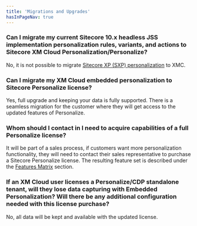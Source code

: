 ```yaml
---
title: 'Migrations and Upgrades'
hasInPageNav: true
---
```


### Can I migrate my current Sitecore 10.x headless JSS implementation personalization rules, variants, and actions to Sitecore XM Cloud Personalization/Personalize?

No, it is not possible to migrate [Sitecore XP (SXP) personalization](https://doc.sitecore.com/xp/en/users/102/sitecore-experience-platform/personalization.html) to XMC.

### Can I migrate my XM Cloud embedded personalization to Sitecore Personalize license?

Yes, full upgrade and keeping your data is fully supported. There is a seamless migration for the customer where they will get access to the updated features of Personalize.

### Whom should I contact in I need to acquire capabilities of a full Personalize license?

It will be part of a sales process, if customers want more personalization functionality, they will need to contact their sales representative to purchase a Sitecore Personalize license. The resulting feature set is described under the [Features Matrix](/learn/faq/xm-cloud-embedded-personalization/feature-matrix#what-is-the-differences-between-using-xm-cloud-embedded-personalization-inside-pages-and-having-a-license-for-sitecore-personalize-integrated-with-my-website) section.

### If an XM Cloud user licenses a Personalize/CDP standalone tenant, will they lose data capturing with Embedded Personalization? Will there be any additional configuration needed with this license purchase?

No, all data will be kept and available with the updated license.

